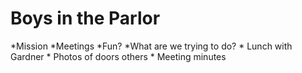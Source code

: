 # Boys in the Parlor

*Mission
*Meetings
*Fun?
*What are we trying to do?
    *  Lunch with Gardner
    *  Photos of doors others
    *  Meeting minutes